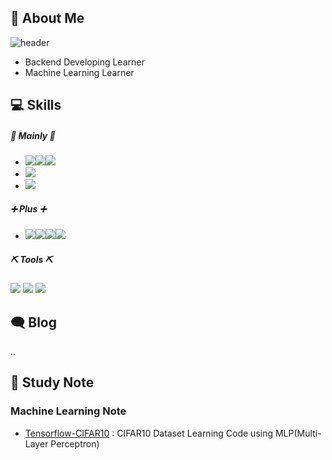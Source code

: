 ## 👋 About Me

![header](https://capsule-render.vercel.app/api?type=waving&color=timeGradient&height=240&section=header&text=🐛%20Shinae%20Lee%20GitHub%20&fontSize=36&animation=fadeIn&fontAlignY=36)
- Backend Developing Learner
- Machine Learning Learner

## 💻 Skills

##### 📌 Mainly 📌
- <img src="https://img.shields.io/badge/java-007396?style=flat&logo=java&logoColor=white"><img src="https://img.shields.io/badge/Spring-6DB33F?style=flat-square&logo=Spring&logoColor=white"/><img src="https://img.shields.io/badge/SpringBoot-6DB33F?style=flat-square&logo=SpringBoot&logoColor=white"/>
- <img src="https://img.shields.io/badge/Python-3766AB?style=flat&logo=Python&logoColor=white"/>
- <img src="https://img.shields.io/badge/mysql-4479A1?style=flat&logo=mysql&logoColor=white">

##### ➕ Plus ➕
- <img src="https://img.shields.io/badge/Numpy-1E8449?style=flat&logo=Numpy&logoColor=white"><img src="https://img.shields.io/badge/Numpy-1E8449?style=flat&logo=Tensorflow&logoColor=white"><img src="https://img.shields.io/badge/JavaScript-F7DF1E?style=flat-square&logo=JavaScript&logoColor=black"/><img src="https://img.shields.io/badge/jQuery-0769AD?style=flat-square&logo=jQuery&logoColor=white"/>

##### ⛏ Tools ⛏
<img src="https://img.shields.io/badge/IntelliJIDEA-000000?style=flat-square&logo=IntelliJIDEA&logoColor=white"/>
<img src="https://img.shields.io/badge/EclipseIDE-2C2255?style=flat-square&logo=EclipseIDE&logoColor=white"/>
<img src="https://img.shields.io/badge/VisualStudioCode-007ACC?style=flat-square&logo=VisualStudioCode&logoColor=white"/>

## 🗨 Blog

..

## 📁 Study Note

### Machine Learning Note

- [Tensorflow-CIFAR10](https://github.com/alpapago/Tensorflow-CIFAR10) : CIFAR10 Dataset Learning Code using MLP(Multi-Layer Perceptron)
